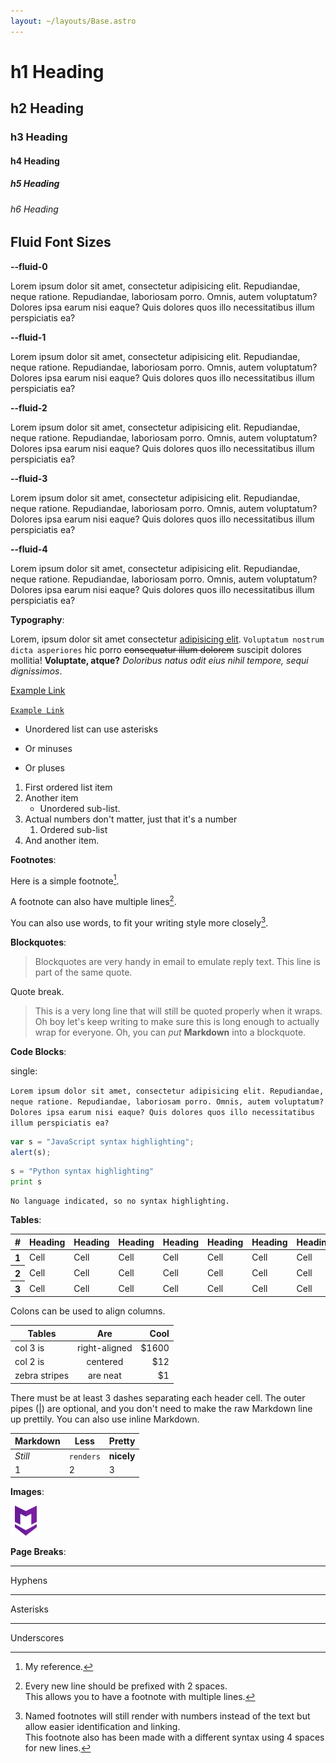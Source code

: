 ```yaml
---
layout: ~/layouts/Base.astro
---
```


# h1 Heading
## h2 Heading
### h3 Heading
#### h4 Heading
##### h5 Heading
###### h6 Heading

<h2>Fluid Font Sizes</h2>

**--fluid-0**
<p style="font-size:var(--fluid-0);">Lorem ipsum dolor sit amet, consectetur adipisicing elit. Repudiandae, neque ratione. Repudiandae, laboriosam porro. Omnis, autem voluptatum? Dolores ipsa earum nisi eaque? Quis dolores quos illo necessitatibus illum perspiciatis ea?</p>   

**--fluid-1**
<p style="font-size:var(--fluid-1);">Lorem ipsum dolor sit amet, consectetur adipisicing elit. Repudiandae, neque ratione. Repudiandae, laboriosam porro. Omnis, autem voluptatum? Dolores ipsa earum nisi eaque? Quis dolores quos illo necessitatibus illum perspiciatis ea?</p>

**--fluid-2**
<p style="font-size:var(--fluid-2);">Lorem ipsum dolor sit amet, consectetur adipisicing elit. Repudiandae, neque ratione. Repudiandae, laboriosam porro. Omnis, autem voluptatum? Dolores ipsa earum nisi eaque? Quis dolores quos illo necessitatibus illum perspiciatis ea?</p>

**--fluid-3**
<p style="font-size:var(--fluid-3);">Lorem ipsum dolor sit amet, consectetur adipisicing elit. Repudiandae, neque ratione. Repudiandae, laboriosam porro. Omnis, autem voluptatum? Dolores ipsa earum nisi eaque? Quis dolores quos illo necessitatibus illum perspiciatis ea?</p>

**--fluid-4**
<p style="font-size:var(--fluid-4);">Lorem ipsum dolor sit amet, consectetur adipisicing elit. Repudiandae, neque ratione. Repudiandae, laboriosam porro. Omnis, autem voluptatum? Dolores ipsa earum nisi eaque? Quis dolores quos illo necessitatibus illum perspiciatis ea?</p>

**Typography**:

Lorem, ipsum dolor sit amet consectetur [adipisicing elit](https://www.google.com). `Voluptatum nostrum dicta asperiores` hic porro ~~consequatur illum dolorem~~ suscipit dolores mollitia! **Voluptate, atque?** *Doloribus natus odit eius nihil tempore, sequi dignissimos*.

[Example Link](https://www.google.com "Google's Homepage")

[`Example Link`](https://www.google.com "Google's Homepage")

* Unordered list can use asterisks
- Or minuses
+ Or pluses

1. First ordered list item
2. Another item
   * Unordered sub-list. 
3. Actual numbers don't matter, just that it's a number
   1. Ordered sub-list
4. And another item.

**Footnotes**:

Here is a simple footnote[^1].

A footnote can also have multiple lines[^2].  

You can also use words, to fit your writing style more closely[^note].

[^1]: My reference.
[^2]: Every new line should be prefixed with 2 spaces.  
  This allows you to have a footnote with multiple lines.
[^note]:
    Named footnotes will still render with numbers instead of the text but allow easier identification and linking.  
    This footnote also has been made with a different syntax using 4 spaces for new lines.

**Blockquotes**:

> Blockquotes are very handy in email to emulate reply text.
> This line is part of the same quote.

Quote break.

> This is a very long line that will still be quoted properly when it wraps. Oh boy let's keep writing to make sure this is long enough to actually wrap for everyone. Oh, you can *put* **Markdown** into a blockquote. 

**Code Blocks**:

single: 

`Lorem ipsum dolor sit amet, consectetur adipisicing elit. Repudiandae, neque ratione. Repudiandae, laboriosam porro. Omnis, autem voluptatum? Dolores ipsa earum nisi eaque? Quis dolores quos illo necessitatibus illum perspiciatis ea?`

```javascript
var s = "JavaScript syntax highlighting";
alert(s);
```
 
```python
s = "Python syntax highlighting"
print s
```
 
```
No language indicated, so no syntax highlighting. 
```

**Tables**:

<table role="grid">
<thead>
   <tr>
      <th scope="col">#</th>
      <th scope="col">Heading</th>
      <th scope="col">Heading</th>
      <th scope="col">Heading</th>
      <th scope="col">Heading</th>
      <th scope="col">Heading</th>
      <th scope="col">Heading</th>
      <th scope="col">Heading</th>
   </tr>
</thead>
<tbody>
   <tr>
      <th scope="row">1</th>
      <td>Cell</td>
      <td>Cell</td>
      <td>Cell</td>
      <td>Cell</td>
      <td>Cell</td>
      <td>Cell</td>
      <td>Cell</td>
   </tr>
   <tr>
      <th scope="row">2</th>
      <td>Cell</td>
      <td>Cell</td>
      <td>Cell</td>
      <td>Cell</td>
      <td>Cell</td>
      <td>Cell</td>
      <td>Cell</td>
   </tr>
   <tr>
      <th scope="row">3</th>
      <td>Cell</td>
      <td>Cell</td>
      <td>Cell</td>
      <td>Cell</td>
      <td>Cell</td>
      <td>Cell</td>
      <td>Cell</td>
   </tr>
</tbody>
</table>

Colons can be used to align columns.

| Tables        | Are           | Cool  |
| ------------- |:-------------:| -----:|
| col 3 is      | right-aligned | $1600 |
| col 2 is      | centered      |   $12 |
| zebra stripes | are neat      |    $1 |

There must be at least 3 dashes separating each header cell.
The outer pipes (|) are optional, and you don't need to make the 
raw Markdown line up prettily. You can also use inline Markdown.

Markdown | Less | Pretty
--- | --- | ---
*Still* | `renders` | **nicely**
1 | 2 | 3

**Images**:

![alt text](https://github.com/adam-p/markdown-here/raw/master/src/common/images/icon48.png "Logo Title Text 1")

**Page Breaks**:

---

Hyphens

***

Asterisks

___

Underscores

